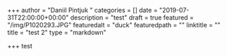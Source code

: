 +++
author = "Daniil Pintjuk "
categories = []
date = "2019-07-31T22:00:00+00:00"
description = "test"
draft = true
featured = "/img/P1020293.JPG"
featuredalt = "duck"
featuredpath = ""
linktitle = ""
title = "test 2"
type = "markdown"

+++
test 